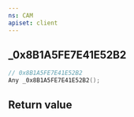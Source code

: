 ```yaml
---
ns: CAM
apiset: client
---
```

## _0x8B1A5FE7E41E52B2

```c
// 0x8B1A5FE7E41E52B2
Any _0x8B1A5FE7E41E52B2();
```



## Return value

